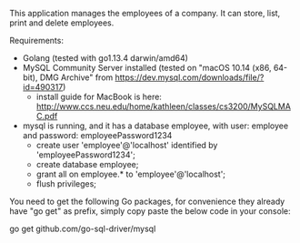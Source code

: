 This application manages the employees of a company. It can store, list, print and delete employees.

Requirements:
- Golang (tested with go1.13.4 darwin/amd64)
- MySQL Community Server installed (tested on "macOS 10.14 (x86, 64-bit), DMG Archive" from https://dev.mysql.com/downloads/file/?id=490317)
    - install guide for MacBook is here: http://www.ccs.neu.edu/home/kathleen/classes/cs3200/MySQLMAC.pdf
- mysql is running, and it has a database employee, with user: employee and password: employeePassword1234
    - create user 'employee'@'localhost' identified by 'employeePassword1234';
    - create database employee;
    - grant all on employee.* to 'employee'@'localhost';
    - flush privileges;



You need to get the following Go packages, for convenience they already have "go get" as prefix, 
simply copy paste the below code in your console:

go get github.com/go-sql-driver/mysql
